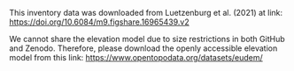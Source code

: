 This inventory data was downloaded from Luetzenburg et al. (2021) at link: https://doi.org/10.6084/m9.figshare.16965439.v2

We cannot share the elevation model due to size restrictions in both GitHub and Zenodo. Therefore, please download the openly accessible elevation model from this link: https://www.opentopodata.org/datasets/eudem/

